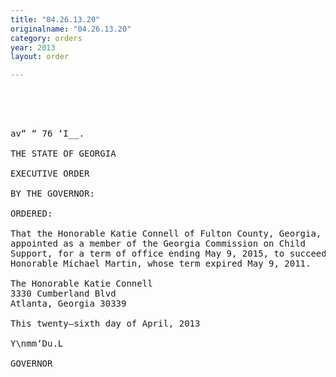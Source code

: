 ```yaml
---
title: "04.26.13.20"
originalname: "04.26.13.20"
category: orders
year: 2013
layout: order

---
```

<pre>
  
 
 

av“ “ 76 ‘I__.

THE STATE OF GEORGIA

EXECUTIVE ORDER

BY THE GOVERNOR:

ORDERED:

That the Honorable Katie Connell of Fulton County, Georgia, is
appointed as a member of the Georgia Commission on Child
Support, for a term of office ending May 9, 2015, to succeed the
Honorable Michael Martin, whose term expired May 9, 2011.

The Honorable Katie Connell
3330 Cumberland Blvd
Atlanta, Georgia 30339

This twenty—sixth day of April, 2013

Y\nmm‘Du.L

GOVERNOR

</pre>

